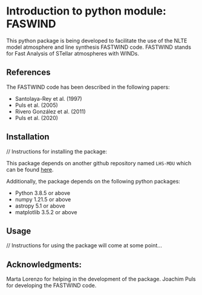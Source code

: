 # Introduction to python module: FASWIND

This python package is being developed to facilitate the use of the NLTE model atmosphere and line synthesis FASTWIND code. FASTWIND stands for Fast Analysis of STellar atmospheres with WINDs.

## References

The FASTWIND code has been described in the following papers:

- Santolaya-Rey et al. (1997)
- Puls et al. (2005)
- Rivero González et al. (2011)
- Puls et al. (2020)

## Installation

// Instructions for installing the package:

This package depends on another github repository named `LHS-MDU` which can be found [here](https://github.com/sahilm89/lhsmdu).

Additionally, the package depends on the following python packages:

- Python 3.8.5 or above
- numpy 1.21.5 or above
- astropy 5.1 or above
- matplotlib 3.5.2 or above

## Usage

// Instructions for using the package will come at some point...

## Acknowledgments:

Marta Lorenzo for helping in the development of the package.
Joachim Puls for developing the FASTWIND code.